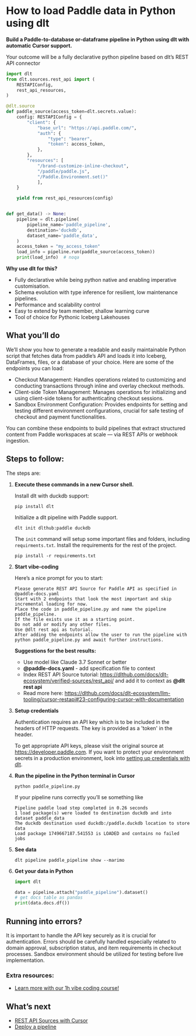 # How to load Paddle data in Python using dlt

**Build a Paddle-to-database or-dataframe pipeline in Python using dlt with automatic Cursor support.**

Your outcome will be a fully declarative python pipeline based on dlt’s REST API connector

```python
import dlt
from dlt.sources.rest_api import (
    RESTAPIConfig,
    rest_api_resources,
)

@dlt.source
def paddle_source(access_token=dlt.secrets.value):
    config: RESTAPIConfig = {
        "client": {
            "base_url": "https://api.paddle.com/",
            "auth": {
                "type": "bearer",
                "token": access_token,
            },
        },
        "resources": [
            "/brand-customize-inline-checkout",
            "/paddle/paddle.js",
            "/Paddle.Environment.set()"
            ],
    }

    yield from rest_api_resources(config)


def get_data() -> None:
    pipeline = dlt.pipeline(
        pipeline_name='paddle_pipeline',
        destination='duckdb',
        dataset_name='paddle_data', 
    )
    access_token = "my_access_token"
    load_info = pipeline.run(paddle_source(access_token))
    print(load_info)  # noqa
```

**Why use dlt for this?**

- Fully declarative while being python native and enabling imperative customisation.
- Schema evolution with type inference for resilient, low maintenance pipelines.
- Performance and scalability control
- Easy to extend by team member, shallow learning curve
- Tool of choice for Pythonic Iceberg  Lakehouses

## What you’ll do

We’ll show you how to generate a readable and easily maintainable Python script that fetches data from paddle’s API and loads it into Iceberg, DataFrames, files, or a database of your choice. Here are some of the endpoints you can load:

- Checkout Management: Handles operations related to customizing and conducting transactions through inline and overlay checkout methods.
- Client-side Token Management: Manages operations for initializing and using client-side tokens for authenticating checkout sessions.
- Sandbox Environment Configuration: Provides endpoints for setting and testing different environment configurations, crucial for safe testing of checkout and payment functionalities.

You can combine these endpoints to build pipelines that extract structured content from Paddle workspaces at scale — via REST APIs or webhook ingestion.

## Steps to follow:

The steps are:

1. **Execute these commands in a new Cursor shell.**
    
    Install dlt with duckdb support:
    ```shell
    pip install dlt
    ```

    Initialize a dlt pipeline with Paddle support.
    ```shell
    dlt init dlthub:paddle duckdb
    ```

    The `init` command will setup some important files and folders, including `requirments.txt`. Install the requirements for the rest of the project.
    ```shell
    pip install -r requirements.txt
    ```
    
2. **Start vibe-coding**
    
    Here’s a nice prompt for you to start: 
    
    ```
    Please generate REST API Source for Paddle API as specified in @paddle-docs.yaml 
    Start with 2 endpoints that look the most important and skip incremental loading for now. 
    Place the code in paddle_pipeline.py and name the pipeline paddle_pipeline. 
    If the file exists use it as a starting point. 
    Do not add or modify any other files. 
    Use @dlt rest api as tutorial. 
    After adding the endpoints allow the user to run the pipeline with python paddle_pipeline.py and await further instructions.
    
    ```
    
    **Suggestions for the best results:**
    - Use model like Claude 3.7 Sonnet or better
    - **@paddle-docs.yaml** - add specification file to context
    - Index REST API Source tutorial: https://dlthub.com/docs/dlt-ecosystem/verified-sources/rest_api/ and add it to context as **@dlt rest api**
    - Read more here: https://dlthub.com/docs/dlt-ecosystem/llm-tooling/cursor-restapi#23-configuring-cursor-with-documentation
    
3. **Setup credentials** 
    
    Authentication requires an API key which is to be included in the headers of HTTP requests. The key is provided as a 'token' in the header.
    
    To get appropriate API keys, please visit the original source at https://developer.paddle.com.
    If you want to protect your environment secrets in a production environment, look into [setting up credentials with dlt](https://dlthub.com/docs/walkthroughs/add_credentials).
    
4. **Run the pipeline in the Python terminal in Cursor**
    
    ```shell
    python paddle_pipeline.py
    ```
    
    If your pipeline runs correctly you’ll se something like
    
    ```shell
    Pipeline paddle load step completed in 0.26 seconds
    1 load package(s) were loaded to destination duckdb and into dataset paddle_data
    The duckdb destination used duckdb:/paddle.duckdb location to store data
    Load package 1749667187.541553 is LOADED and contains no failed jobs
    ```
    
5. **See data**
    
    ```shell
    dlt pipeline paddle_pipeline show --marimo
    ```
    
6. **Get your data in Python**
    
    ```python
    import dlt
    
    data = pipeline.attach("paddle_pipeline").dataset()
    # get docs table as pandas
    print(data.docs.df())
    ```

## Running into errors?

It is important to handle the API key securely as it is crucial for authentication. Errors should be carefully handled especially related to domain approval, subscription status, and item requirements in checkout processes. Sandbox environment should be utilized for testing before live implementation.

### Extra resources:

- [Learn more with our 1h vibe coding course!](https://www.youtube.com/watch?v=GGid70rnJuM)

## What’s next

- [REST API Sources with Cursor](https://dlthub.com/docs/dlt-ecosystem/llm-tooling/cursor-restapi)
- [Deploy a pipeline](https://dlthub.com/docs/walkthroughs/deploy-a-pipeline)